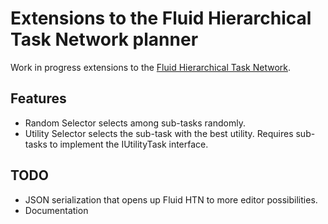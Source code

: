# Extensions to the Fluid Hierarchical Task Network planner
Work in progress extensions to the [Fluid Hierarchical Task Network](https://github.com/ptrefall/fluid-hierarchical-task-network).
## Features
* Random Selector selects among sub-tasks randomly.
* Utility Selector selects the sub-task with the best utility. Requires sub-tasks to implement the IUtilityTask interface.
## TODO
* JSON serialization that opens up Fluid HTN to more editor possibilities.
* Documentation

